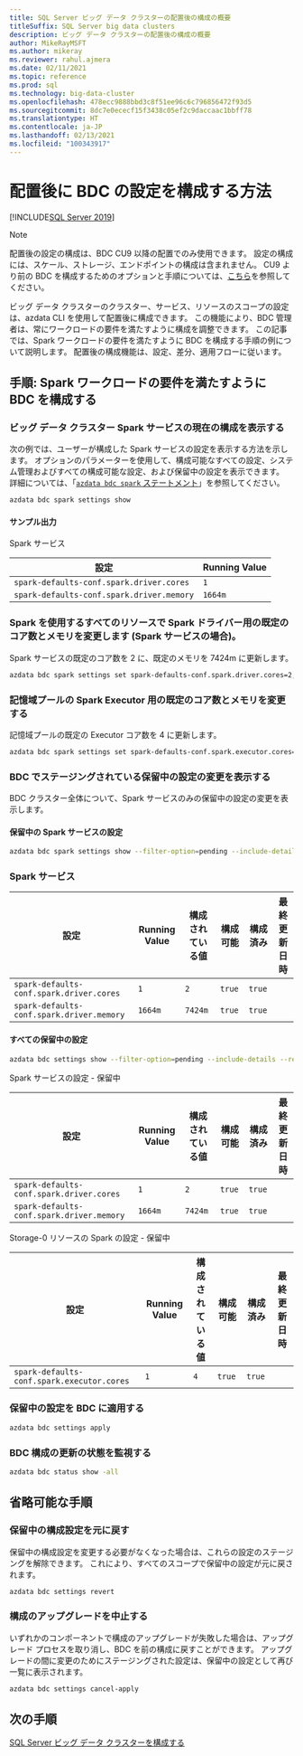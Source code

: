 ```yaml
---
title: SQL Server ビッグ データ クラスターの配置後の構成の概要
titleSuffix: SQL Server big data clusters
description: ビッグ データ クラスターの配置後の構成の概要
author: MikeRayMSFT
ms.author: mikeray
ms.reviewer: rahul.ajmera
ms.date: 02/11/2021
ms.topic: reference
ms.prod: sql
ms.technology: big-data-cluster
ms.openlocfilehash: 478ecc9888bbd3c8f51ee96c6c796856472f93d5
ms.sourcegitcommit: 8dc7e0ececf15f3438c05ef2c9daccaac1bbff78
ms.translationtype: HT
ms.contentlocale: ja-JP
ms.lasthandoff: 02/13/2021
ms.locfileid: "100343917"
---
```

# <a name="how-to-configure-bdc-settings-post-deployment"></a>配置後に BDC の設定を構成する方法

[!INCLUDE[SQL Server 2019](../includes/applies-to-version/sqlserver2019.md)]

> [!NOTE]
> 配置後の設定の構成は、BDC CU9 以降の配置でのみ使用できます。 設定の構成には、スケール、ストレージ、エンドポイントの構成は含まれません。 CU9 より前の BDC を構成するためのオプションと手順については、[こちら](configure-bdc-pre-configuration.md)を参照してください。

ビッグ データ クラスターのクラスター、サービス、リソースのスコープの設定は、azdata CLI を使用して配置後に構成できます。 この機能により、BDC 管理者は、常にワークロードの要件を満たすように構成を調整できます。 この記事では、Spark ワークロードの要件を満たすように BDC を構成する手順の例について説明します。 配置後の構成機能は、設定、差分、適用フローに従います。

## <a name="step-by-step-configure-bdc-to-meet-your-spark-workload-requirements"></a>手順: Spark ワークロードの要件を満たすように BDC を構成する

### <a name="view-the-current-configurations-of-the-big-data-cluster-spark-service"></a>ビッグ データ クラスター Spark サービスの現在の構成を表示する
次の例では、ユーザーが構成した Spark サービスの設定を表示する方法を示します。 オプションのパラメーターを使用して、構成可能なすべての設定、システム管理およびすべての構成可能な設定、および保留中の設定を表示できます。 詳細については、「[`azdata bdc spark` ステートメント](../azdata/reference/reference-azdata-bdc-spark-statement.md)」を参照してください。

```bash
azdata bdc spark settings show
```
#### <a name="sample-output"></a>サンプル出力
Spark サービス 

|設定|Running Value|
| --- | --- |
|`spark-defaults-conf.spark.driver.cores`|`1` |
|`spark-defaults-conf.spark.driver.memory`|`1664m` |

### <a name="change-the-default-number-of-cores-and-memory-for-the-spark-driver-across-all-resources-with-spark-ie-for-the-spark-service"></a>Spark を使用するすべてのリソースで Spark ドライバー用の既定のコア数とメモリを変更します (Spark サービスの場合)。
Spark サービスの既定のコア数を 2 に、既定のメモリを 7424m に更新します。

```bash
azdata bdc spark settings set spark-defaults-conf.spark.driver.cores=2, spark-defaults-conf.spark.driver.memory=7424m
```

### <a name="change-the-default-number-of-cores-and-memory-for-the-spark-executors-in-the-storage-pool"></a>記憶域プールの Spark Executor 用の既定のコア数とメモリを変更する
記憶域プールの既定の Executor コア数を 4 に更新します。

```bash
azdata bdc spark settings set spark-defaults-conf.spark.executor.cores=4 --resource=storage-0
```

### <a name="view-the-pending-settings-changes-staged-in-the-bdc"></a>BDC でステージングされている保留中の設定の変更を表示する
BDC クラスター全体について、Spark サービスのみの保留中の設定の変更を表示します。

#### <a name="pending-spark-service-settings"></a>保留中の Spark サービスの設定
```bash
azdata bdc spark settings show --filter-option=pending --include-details
```

### <a name="spark-service"></a>Spark サービス

|設定|Running Value|構成されている値|構成可能|構成済み |最終更新日時|
| --- | --- | --- | --- | --- | --- |
|`spark-defaults-conf.spark.driver.cores`|`1`| `2` | `true` | `true` |
|`spark-defaults-conf.spark.driver.memory`|`1664m`| `7424m` | `true` | `true` |

#### <a name="all-pending-settings"></a>すべての保留中の設定
```bash
azdata bdc settings show --filter-option=pending --include-details --recursive
```

Spark サービスの設定 - 保留中

|設定|Running Value|構成されている値|構成可能|構成済み|最終更新日時|
| --- | --- | --- | --- | --- | --- |
|`spark-defaults-conf.spark.driver.cores`|`1`| `2` | `true` | `true` |
|`spark-defaults-conf.spark.driver.memory`|`1664m`| `7424m` | `true` | `true` |

Storage-0 リソースの Spark の設定 - 保留中

|設定|Running Value|構成されている値|構成可能|構成済み|最終更新日時|
| --- | --- | --- | --- | --- | --- |
|`spark-defaults-conf.spark.executor.cores`|`1`| `4` | `true` | `true` |

### <a name="apply-the-pending-settings-to-the-bdc"></a>保留中の設定を BDC に適用する

```bash
azdata bdc settings apply
```

### <a name="monitor-the-status-of-the-bdc-configuration-update"></a>BDC 構成の更新の状態を監視する

```bash
azdata bdc status show -all
```

## <a name="optional-steps"></a>省略可能な手順

### <a name="revert-pending-configuration-settings"></a>保留中の構成設定を元に戻す

保留中の構成設定を変更する必要がなくなった場合は、これらの設定のステージングを解除できます。 これにより、すべてのスコープで保留中の設定が元に戻されます。

```bash
azdata bdc settings revert
```

### <a name="abort-the-configuration-upgrade"></a>構成のアップグレードを中止する

いずれかのコンポーネントで構成のアップグレードが失敗した場合は、アップグレード プロセスを取り消し、BDC を前の構成に戻すことができます。 アップグレードの間に変更のためにステージングされた設定は、保留中の設定として再び一覧に表示されます。

```bash
azdata bdc settings cancel-apply
```

## <a name="next-steps"></a>次の手順

[SQL Server ビッグ データ クラスターを構成する](configure-bdc-overview.md)